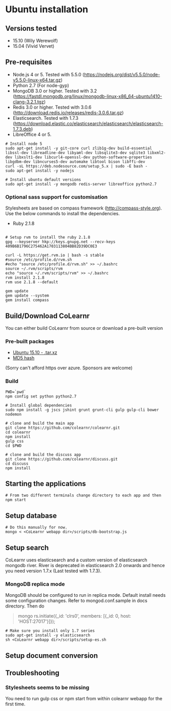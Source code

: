 # Ubuntu installation

## Versions tested
- 15.10 (Wily Werewolf)
- 15.04 (Vivid Vervet)

## Pre-requisites

- Node.js 4 or 5. Tested with 5.5.0 (https://nodejs.org/dist/v5.5.0/node-v5.5.0-linux-x64.tar.gz)
- Python 2.7 (For node-gyp)
- MongoDB 3.0 or higher. Tested with 3.2 (https://fastdl.mongodb.org/linux/mongodb-linux-x86_64-ubuntu1410-clang-3.2.1.tgz)
- Redis 3.0 or higher. Tested with 3.0.6 (http://download.redis.io/releases/redis-3.0.6.tar.gz)
- Elasticsearch. Tested with 1.7.3 (https://download.elastic.co/elasticsearch/elasticsearch/elasticsearch-1.7.3.deb)
- LibreOffice 4 or 5.

```
# Install node 5
sudo apt-get install -y git-core curl zlib1g-dev build-essential libssl-dev libreadline-dev libyaml-dev libsqlite3-dev sqlite3 libxml2-dev libxslt1-dev libcurl4-openssl-dev python-software-properties libgdbm-dev libncurses5-dev automake libtool bison libffi-dev
curl -sL https://deb.nodesource.com/setup_5.x | sudo -E bash -
sudo apt-get install -y nodejs

# Install ubuntu default versions
sudo apt-get install -y mongodb redis-server libreoffice python2.7
```

### Optional sass support for customisation
Stylesheets are based on compass framework (http://compass-style.org). Use the below commands to install the dependencies.
- Ruby 2.1.8

```

# Setup rvm to install the ruby 2.1.8
gpg --keyserver hkp://keys.gnupg.net --recv-keys 409B6B1796C275462A1703113804BB82D39DC0E3

curl -L https://get.rvm.io | bash -s stable
#source /etc/profile.d/rvm.sh
#echo "source /etc/profile.d/rvm.sh" >> ~/.bashrc
source ~/.rvm/scripts/rvm
echo "source ~/.rvm/scripts/rvm" >> ~/.bashrc
rvm install 2.1.8
rvm use 2.1.8 --default

gem update
gem update --system
gem install compass
```

## Build/Download CoLearnr

You can either build CoLearnr from source or download a pre-built version

### Pre-built packages
- [Ubuntu 15.10 - .tar.xz](http://downloads.colearnr.com/ubuntu1510/colearnr-community.tar.xz)
- [MD5 hash](http://downloads.colearnr.com/ubuntu1510/colearnr-community.tar.xz.md5)

(Sorry can't afford https over azure. Sponsors are welcome)

### Build
```
PWD=`pwd`
npm config set python python2.7

# Install global dependencies
sudo npm install -g jscs jshint grunt grunt-cli gulp gulp-cli bower nodemon

# clone and build the main app
git clone https://github.com/colearnr/colearnr.git
cd colearnr
npm install
gulp css
cd $PWD

# clone and build the discuss app
git clone https://github.com/colearnr/discuss.git
cd discuss
npm install
```

## Starting the applications
```
# From two different terminals change directory to each app and then
npm start
```

## Setup database
```
# Do this manually for now.
mongo < <CoLearnr webapp dir>/scripts/db-bootstrap.js
```

## Setup search
CoLearnr uses elasticsearch and a custom version of elasticsearch mongodb river. River is deprecated in elasticsearch 2.0 onwards and hence you need version 1.7.x (Last tested with 1.7.3).

### MongoDB replica mode
MongoDB should be configured to run in replica mode. Default install needs some configuration changes. Refer to mongod.conf.sample in docs directory.
Then do
> mongo
rs.initiate({_id: 'clrs0', members: [{_id: 0, host: 'HOST:27017'}]});

```
# Make sure you install only 1.7 series
sudo apt-get install -y elasticsearch
sh <CoLearnr webapp dir>/scripts/setup-es.sh
```
## Setup document conversion

## Troubleshooting

### Stylesheets seems to be missing
You need to run gulp css or npm start from within colearnr webapp for the first time.
